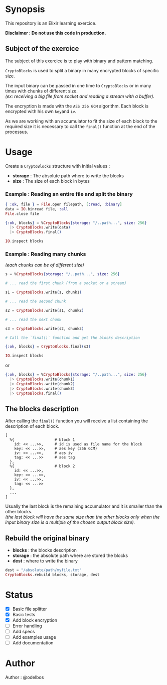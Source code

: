 # Synopsis

This repository is an Elixir learning exercice.

**Disclaimer : Do not use this code in production.**

## Subject of the exercice

The subject of this exercice is to play with binary and pattern matching.

`CryptoBlocks` is used to split a binary in many encrypted blocks of specific size.

The input binary can be passed in one time to `CryptoBlocks` or in many times with chunks of different size.  
_(ex: receiving a big file from socket and reading a stream with a buffer)._

The encryption is made with the `AES 256 GCM` algorithm. Each block is encrypted with his own `key`and `iv`.

As we are working with an accumulator to fit the size of each block to the required size it is necessary to call the `final()` function at the end of the processus.

# Usage

Create a `CryptoBlocks` structure with initial values :

- **storage** : The absolute path where to write the blocks
- **size** : The size of each block in bytes

### Example : Reading an entire file and split the binary

```elixir
{ :ok, file } = File.open filepath, [:read, :binary]
data = IO.binread file, :all
File.close file

{:ok, blocks} = %CryptoBlocks{storage: "/..path...", size: 256}
  |> CryptoBlocks.write(data)
  |> CryptoBlocks.final()

IO.inspect blocks
```

### Example : Reading many chunks

_(each chunks can be of different size)_

```elixir
s = %CryptoBlocks{storage: "/..path...", size: 256}

# ... read the first chunk (from a socket or a stream)

s1 = CryptoBlocks.write(s, chunk1)

# ... read the second chunk

s2 = CryptoBlocks.write(s1, chunk2)

# ... read the next chunk

s3 = CryptoBlocks.write(s2, chunk3)

# Call the `final()` function and get the blocks description

{:ok, blocks} = CryptoBlocks.final(s3)

IO.inspect blocks
```

or

```elixir
{:ok, blocks} = %CryptoBlocks{storage: "/..path...", size: 256}
  |> CryptoBlocks.write(chunk1)
  |> CryptoBlocks.write(chunk2)
  |> CryptoBlocks.write(chunk3)
  |> CryptoBlocks.final()
```

## The blocks description

After calling the `final()` function you will receive a list containing the description of each block.


```
[
  %{                  # block 1
    id: << ...>>,     # id is used as file name for the block
    key: << ...>>,    # aes key (256 GCM)
    iv: << ...>>,     # aes iv
    tag: << ...>>     # aes tag
  },
  %{                  # block 2
    id: << ...>>,
    key: << ...>>,
    iv: << ...>>,
    tag: << ...>>
  },
  ...
]
```

Usually the last block is the remaining accumulator and it is smaller than the other blocks.  
_(the last block will have the same size than the other blocks only when the input binary size is a multiple of the chosen output block size)._

## Rebuild the original binary

- **blocks** : the blocks description
- **storage** : the absolute path where are stored the blocks
- **dest** : where to write the binary

```Elixir
dest = "/absolute/path/myfile.txt"
CryptoBlocks.rebuild blocks, storage, dest
```

# Status

- [x] Basic file splitter
- [x] Basic tests
- [x] Add block encryption
- [ ] Error handling
- [ ] Add specs
- [ ] Add examples usage
- [ ] Add documentation

# Author

Author : @odelbos
